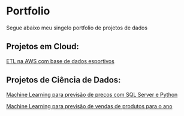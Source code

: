 # Portfolio
Segue abaixo meu singelo portfolio de projetos de dados

## Projetos em Cloud:
[ETL na AWS com base de dados esportivos](https://github.com/Beh04/ETL-AWS)

## Projetos de Ciência de Dados:
[Machine Learning para previsão de preços com SQL Server e Python](https://github.com/Beh04/Python_SQL/tree/main)

[Machine Learning para previsão de vendas de produtos para o ano](https://github.com/Beh04/Random-Forest-Regression)


